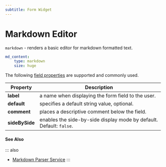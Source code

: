 ```yaml
---
subtitle: Form Widget
---
```

# Markdown Editor

`markdown` - renders a basic editor for markdown formatted text.

```yaml
md_content:
    type: markdown
    size: huge
```

The following [field properties](../form-fields.md) are supported and commonly used.

Property | Description
------------- | -------------
**label** | a name when displaying the form field to the user.
**default** | specifies a default string value, optional.
**comment** | places a descriptive comment below the field.
**sideBySide** | enables the side-by-side display mode by default. Default: `false`.

#### See Also

::: also
* [Markdown Parser Service](../../extend/services/parser.md)
:::
